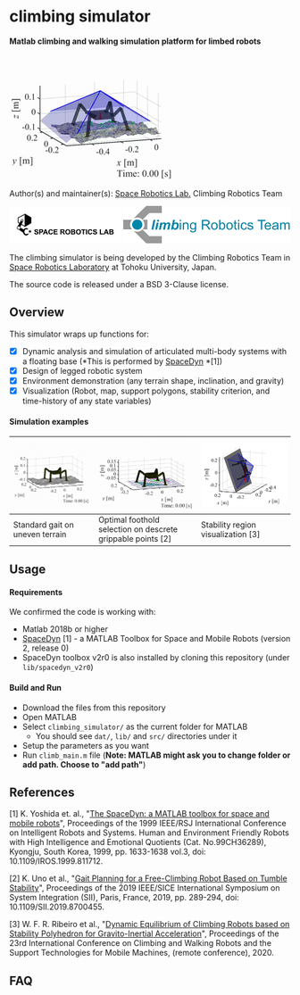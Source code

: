 # climbing simulator

**Matlab climbing and walking simulation platform for limbed robots**

![ex3_uneven_dynamic_Uno-gait-planning_stability_polyhedron.gif](./docs/media/ex3_uneven_dynamic_Uno-gait-planning_stability_polyhedron.gif)

Author(s) and maintainer(s): [Space Robotics Lab.](http://www.astro.mech.tohoku.ac.jp/e/index.html) Climbing Robotics Team

[![srl-logo-original.jpg](./docs/media/srl-logo-original.jpg)](http://www.astro.mech.tohoku.ac.jp/e/index.html)
![crt_color_logo_a_hi-reso.png](./docs/media/crt_color_logo_a_hi-reso.png)

The climbing simulator is being developed by the Climbing Robotics Team in [Space Robotics Laboratory](http://www.astro.mech.tohoku.ac.jp/e/index.html) at Tohoku University, Japan. 

The source code is released under a BSD 3-Clause license.

## Overview
This simulator wraps up functions for:
- [x] Dynamic analysis and simulation of articulated multi-body systems with a floating base (*This is performed by [SpaceDyn](http://www.astro.mech.tohoku.ac.jp/spacedyn/) *[1])
- [x] Design of legged robotic system
- [x] Environment demonstration (any terrain shape, inclination, and gravity) 
- [x] Visualization (Robot, map, support polygons, stability criterion, and time-history of any state variables) 

#### Simulation examples
| ![ex1_uneven_dynamic_fixed_stride.gif](./docs/media/ex1_uneven_dynamic_fixed_stride.gif) | ![ex2_flat_kinematic_Uno-gait-planning.gif](./docs/media/ex2_flat_kinematic_Uno-gait-planning.gif) |![GIA-poly-hedoron.png](./docs/media/GIA-poly-hedoron.png)|
|--------|--------|--------|
| Standard gait on uneven terrain | Optimal foothold selection on descrete grippable points [2] | Stability region visualization [3] |

## Usage

#### Requirements
We confirmed the code is working with:
- Matlab 2018b or higher
- [SpaceDyn](http://www.astro.mech.tohoku.ac.jp/spacedyn/) [1] - a MATLAB Toolbox for Space and Mobile Robots (version 2, release 0)
 - SpaceDyn toolbox v2r0 is also installed by cloning this repository (under `lib/spacedyn_v2r0`)

#### Build and Run
- Download the files from this repository
- Open MATLAB
- Select `climbing_simulator/` as the current folder for MATLAB
  * You should see `dat/`, `lib/` and `src/` directories under it
- Setup the parameters as you want
- Run `climb_main.m` file (**Note: MATLAB might ask you to change folder or add path. Choose to "add path"**)

## References
[1] K. Yoshida et. al., "[The SpaceDyn: a MATLAB toolbox for space and mobile robots](https://ieeexplore.ieee.org/document/811712)", Proceedings of the 1999 IEEE/RSJ International Conference on Intelligent Robots and Systems. Human and Environment Friendly Robots with High Intelligence and Emotional Quotients (Cat. No.99CH36289), Kyongju, South Korea, 1999, pp. 1633-1638 vol.3, doi: 10.1109/IROS.1999.811712.

[2] K. Uno et al., "[Gait Planning for a Free-Climbing Robot Based on Tumble Stability](https://ieeexplore.ieee.org/document/8700455)", Proceedings of the 2019 IEEE/SICE International Symposium on System Integration (SII), Paris, France, 2019, pp. 289-294, doi: 10.1109/SII.2019.8700455.

[3] W. F. R. Ribeiro et al., "[Dynamic Equilibrium of Climbing Robots based on Stability Polyhedron for Gravito-Inertial Acceleration]()", Proceedings of the 23rd International Conference on Climbing and Walking Robots and the Support Technologies for Mobile Machines, (remote conference), 2020.

## FAQ
